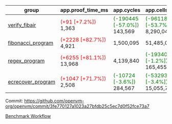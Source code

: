 | group | app.proof_time_ms | app.cycles | app.cells_used | leaf.proof_time_ms | leaf.cycles | leaf.cells_used |
| -- | -- | -- | -- | -- | -- | -- |
| [verify_fibair](https://github.com/openvm-org/openvm/blob/benchmark-results/benchmarks-pr/1463/verify_fibair-3fe770127a1023a27bfdb25c5ec7d0f52fce73a7.md) |<span style='color: red'>(+91 [+7.2%])</span> 1,363 | <span style='color: green'>(-190445 [-57.0%])</span> 143,569 | <span style='color: green'>(-9611817 [-53.7%])</span> 8,290,048 |- | - | - |
| [fibonacci_program](https://github.com/openvm-org/openvm/blob/benchmark-results/benchmarks-pr/1463/fibonacci-3fe770127a1023a27bfdb25c5ec7d0f52fce73a7.md) |<span style='color: red'>(+2228 [+82.7%])</span> 4,921 |  1,500,095 |  51,485,080 |- | - | - |
| [regex_program](https://github.com/openvm-org/openvm/blob/benchmark-results/benchmarks-pr/1463/regex-3fe770127a1023a27bfdb25c5ec7d0f52fce73a7.md) |<span style='color: red'>(+6255 [+81.1%])</span> 13,968 |  4,139,840 | <span style='color: green'>(-1934077 [-1.2%])</span> 165,455,373 |- | - | - |
| [ecrecover_program](https://github.com/openvm-org/openvm/blob/benchmark-results/benchmarks-pr/1463/ecrecover-3fe770127a1023a27bfdb25c5ec7d0f52fce73a7.md) |<span style='color: red'>(+1047 [+71.7%])</span> 2,508 | <span style='color: green'>(-10724 [-3.6%])</span> 284,567 | <span style='color: green'>(-532933 [-3.4%])</span> 15,055,723 |- | - | - |


Commit: https://github.com/openvm-org/openvm/commit/3fe770127a1023a27bfdb25c5ec7d0f52fce73a7

[Benchmark Workflow](https://github.com/openvm-org/openvm/actions/runs/13908477001)
